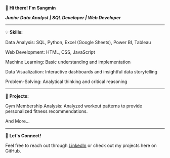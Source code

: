 👋 **Hi there! I'm Sangmin**

***Junior Data Analyst | SQL Developer | Web Developer***

---

💡 **Skills:**

Data Analysis: SQL, Python, Excel (Google Sheets), Power BI, Tableau

Web Development: HTML, CSS, JavaScript

Machine Learning: Basic understanding and implementation

Data Visualization: Interactive dashboards and insightful data storytelling

Problem-Solving: Analytical thinking and critical reasoning

---

🚀 **Projects:**

Gym Membership Analysis: Analyzed workout patterns to provide personalized fitness recommendations.

And More...

---

💬 **Let's Connect!**

Feel free to reach out through [LinkedIn](linkedin.com/in/ohsangmin/) or check out my projects here on GitHub.
